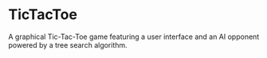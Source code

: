 # TicTacToe
A graphical Tic-Tac-Toe game featuring a user interface and an AI opponent powered by a tree search algorithm.
